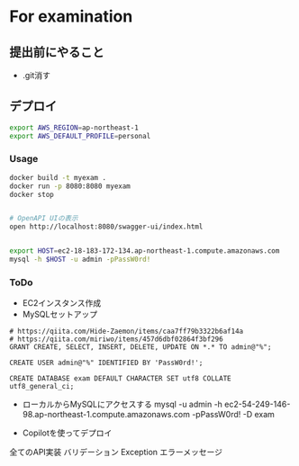 # For examination

## 提出前にやること

- .git消す

## デプロイ

```bash
export AWS_REGION=ap-northeast-1
export AWS_DEFAULT_PROFILE=personal 

```

### Usage

```bash
docker build -t myexam .
docker run -p 8080:8080 myexam
docker stop


# OpenAPI UIの表示
open http://localhost:8080/swagger-ui/index.html

```

```bash

export HOST=ec2-18-183-172-134.ap-northeast-1.compute.amazonaws.com
mysql -h $HOST -u admin -pPassW0rd! 

```

### ToDo

- EC2インスタンス作成
- MySQLセットアップ
```mysql
# https://qiita.com/Hide-Zaemon/items/caa7ff79b3322b6af14a
# https://qiita.com/miriwo/items/457d6dbf02864f3bf296
GRANT CREATE, SELECT, INSERT, DELETE, UPDATE ON *.* TO admin@"%";

CREATE USER admin@"%" IDENTIFIED BY 'PassW0rd!';

CREATE DATABASE exam DEFAULT CHARACTER SET utf8 COLLATE utf8_general_ci;
```
- ローカルからMySQLにアクセスする
  mysql -u admin -h ec2-54-249-146-98.ap-northeast-1.compute.amazonaws.com -pPassW0rd! -D exam

- Copilotを使ってデプロイ

全てのAPI実装
バリデーション
Exception
エラーメッセージ
